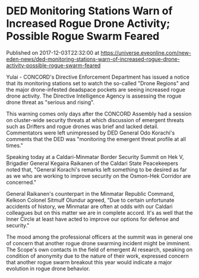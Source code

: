 # DED Monitoring Stations Warn of Increased Rogue Drone Activity; Possible Rogue Swarm Feared
Published on 2017-12-03T22:32:00 at https://universe.eveonline.com/new-eden-news/ded-monitoring-stations-warn-of-increased-rogue-drone-activity-possible-rogue-swarm-feared

Yulai - CONCORD's Directive Enforcement Department has issued a notice that its monitoring stations set to watch the so-called "Drone Regions" and the major drone-infested deadspace pockets are seeing increased rogue drone activity. The Directive Intelligence Agency is assessing the rogue drone threat as "serious and rising".

This warning comes only days after the CONCORD Assembly had a session on cluster-wide security threats at which discussion of emergent threats such as Drifters and rogue drones was brief and lacked detail. Commentators were left unimpressed by DED General Odo Korachi's comments that the DED was "monitoring the emergent threat profile at all times."

Speaking today at a Caldari-Minmatar Border Security Summit on Hek V, Brigadier General Kegaira Raikanen of the Caldari State Peacekeepers noted that, "General Korachi's remarks left something to be desired as far as we who are working to improve security on the Osmon-Hek Corridor are concerned."

General Raikanen's counterpart in the Minmatar Republic Command, Kelkoon Colonel Sitmulf Olundur agreed, "Due to certain unfortunate accidents of history, we Minmatar are often at odds with our Caldari colleagues but on this matter we are in complete accord. It's as well that the Inner Circle at least have acted to improve our options for defense and security."

The mood among the professional officers at the summit was in general one of concern that another rogue drone swarming incident might be imminent. The Scope's own contacts in the field of emergent AI research, speaking on condition of anonymity due to the nature of their work, expressed concern that another rogue swarm breakout this year would indicate a major evolution in rogue drone behavior.
